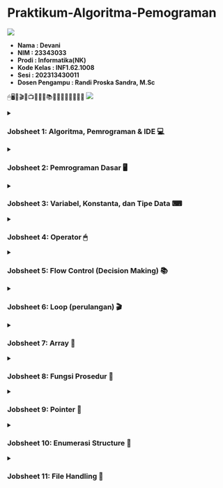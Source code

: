 # Praktikum-Algoritma-Pemograman

<img src="https://user-images.githubusercontent.com/73097560/115834477-dbab4500-a447-11eb-908a-139a6edaec5c.gif">

* __Nama : Devani__
* __NIM  : 23343033__
* __Prodi : Informatika(NK)__
* __Kode Kelas : INF1.62.1008__
* __Sesi  : 202313430011__
* __Dosen Pengampu : Randi Proska Sandra, M.Sc__

  
🖱🖥🎥🎬💾📺📜📓📖📚📂📘📗📙📒📔📃📄
<img src="https://user-images.githubusercontent.com/73097560/115834477-dbab4500-a447-11eb-908a-139a6edaec5c.gif">

</details>
<details><summary><h3>Jobsheet 1: Algoritma, Pemrograman & IDE 💻</h3></summary> 

* Algoritma	: Penyelesaian masalah dengan urutan langkah-langkah yang sistematis, logis, jelas, berurut. Algoritma adalah konsep dasar dalam ilmu komputer dan matematika yang sering digunakan bagaimana pemrosesan suatu data dilakukan. Karakteristik utama dari algoritma adalah adanya input untuk memasukkan data dan informasi yang akan di proses, output untuk menampilkan hasil dari pemrosesan input atau data, setiap langkah algoritma harus jelas, algoritma dirancang untuk menyelesaikan masalah secara efektif, dan algoritma harus berhenti ketika tujuan telah selesai dilakukan tidak boleh berjalan tanpa henti.

* Pemrograman	: Proses penulisan kode menjadi sebuah program. Pemrograman memerlukan bahasa pemrograman untuk memberikan instruksi-instruksi yang dapat di pahami oleh komputer. Pemogrman juga dapat diartikan sebagai tindakan penulisan, pengujian, perbaikan, dan pemeliharaan kode yang dipahami oleh komputer.

* Integrated Development Environment (IDE): merupakan software yang digunakan oleh programmer untuk membuat sebuah program komputer atau sebagai wadah pengembangan aplikasi. IDE mempunyai banyak fitur yangg mendukung proses pemrograman seperti DevC++, Microsoft Visual Studio, CodeBlocks, NetBeans, Edips, dll.

</details>
<details><summary><h3>Jobsheet 2: Pemrograman Dasar 🖥</h3></summary>
 <img src=https://github.com/devaanii/Praktikum-Algoritma-Pemograman/assets/151109495/ffb66063-67c2-45fd-8f43-8cd2de519eab" width="550"/>

Pada contoh diatas,
Di baris paling awal, terdapat kode #include. Kode ini digunakan untuk memasukkan file khusus untuk mengakses fitur tambahan pada bahasa C. Kode ini juga berfungsi untuk mengimpor fungsi yang akan didefiniskan pada header file. Pada file ini menggunakan stdio.h yang berarti file ini berisi deklarasi fungsi dasar yang dibutuhkan saat membuat program C seperti printf().

Selajutnya, perintah yang harus ada dan penting di dalam bahasa C adalah main(). Fungsi main adalah fungsi utama dalam program. Fungsi main merupakan fungsi pertama yang akan dijalankan ketika program di run. Terdapat 'int' di depan main() menyatakan bahwa tipe data yang nilai nya akan dikembalikan. Sehingga pada akhir fungsi main() harus diakhiri dengan return 0 yang berarti fungsi main akan mengembalikan nilai 0 setelah program selesai dijalankan. 

Setelah int main(), terdapat baris kode yang berisi komentar. Komentar ini akan diabaikan oleh kompiler. Jadi komentar tidak akan ditampilkan saat output program. Selanjutnya, Printf() merupakan fungsi untuk menampilkan output ke layar komputer ketika program dijalankan. Pada contoh diatas, printf("Hello World"); maka saat program dijalankan komputer akan menampilkan output Hello World.

</details>
<details><summary><h3>Jobsheet 3: Variabel, Konstanta, dan Tipe Data ⌨</h3></summary>
  
* Variabel & Tipe Data 
 <img src="https://github.com/devaanii/Praktikum-Algoritma-Pemograman/assets/151109495/258e2046-6e28-47ab-acc7-1a335176988b)" width="550"/>

Variabel adalah tempat atau penamaan untuk menyimpan suatu nilai. Sementara Tipe Data adalah jenis nilai yang akan kita simpan dalam variabel. Pada contoh diatas, kita dapat melihat bahwa terdapat variabel dan tipe data yaitu 
int => Tipe data integer
usia => Variabel

Tipe Data: 
Char => tipe data yang berisi 1 huruf atau karakter
Integer => tipe data yang berupa angka
Float => tipe data yang berupa bilangan pecahan
Double => tipe data yang mirip dengan float namun double punya ukuran penyimpanan yang lebih besar daripada float.

* Konstanta<Br>
  Merupakan sebuah nilai yang tetap dan nilanya juga tidak dapat diubah
  Terdapat 2 cara penulisan konstanta yaitu

  1. Menggunakan #define
     
     <img src="https://github.com/devaanii/Praktikum-Algoritma-Pemograman/assets/151109495/d4710606-c43a-40b6-8413-3a129626fb1d" width="550"/>

  2. Menggunakan const
     
     <img src="https://github.com/devaanii/Praktikum-Algoritma-Pemograman/assets/151109495/54443a92-0184-4af2-84a1-a48f8f4aebf4" width="550"/>

     
</details>
<details><summary><h3>Jobsheet 4: Operator 🖱</h3></summary>
  <img src="https://github.com/devaanii/Praktikum-Algoritma-Pemograman/assets/151109495/9495cd0d-ec2e-42ad-8eb1-0881de430c7f" width="550"/>

Terdapat 6 Operator yang dapat kita gunakan:
* Operator Aritmatika : Merupakan operator yang digunakan untuk operasi matematika (+, -, *, /, %)
* Operator Penugasan : operator untuk memberikan tugas pada variabel (=, +=, -=, *=, /=, %=, <<=, >>=, &=, |=, ^=)
* Operator Pembanding : operator yang membandingkan dua buah nilai. Operator ini juga disebut sebagai operator relasi. (>, <, ==, !=, >=, <=)
* Operator Logika : operator untuk logika matematika (&&, ||, !)
* Operator Bitwise : operator yang digunakan untuk operasi berdasarkan bit (biner) dari sebuah nilai (&, |, ^, ~, <<, >>)
* Operator Kondisional: bahasa pemrograman C digunakan untuk menyederhanakan konstruksi if-else dalam satu baris kode

</details>
<details><summary><h3>Jobsheet 5: Flow Control (Decision Making) 📚</h3></summary>

* Pernyataan if <br>

   <img src="https://github.com/devaanii/Praktikum-Algoritma-Pemograman/assets/151109495/9dbf7a00-316e-4270-8bd2-19359741e085" width="550"/><br> 
  Percabangan if merupakan percabangan yang hanya memiliki satu blok kondisi     pilihan ketika pilihan benar. Contoh: Jika total_belanja lebih besar dari 100000 maka tampilkan kalimat "Selamat, Anda mendapatkan hadiah!". jika tidak, maka tidak ada kalimat yang ditampilkan. <br>

* Pernyataan if else <br>

   <img src="https://github.com/devaanii/Praktikum-Algoritma-Pemograman/assets/151109495/dd420d64-37c1-4c37-9cbe-e0b335cef07f" width="550"/><br>
   Percabangan if else merupakan percabangan yang memiliki dua blok pilihan. blok pertama ketika kondisi benar dan blok kedua ketika kondisi salah. Contoh: Jika password yang dimasukkan benar maka akan ditampilkan kalimat "Selamat datang bos!". Jika password salah maka akan ditampilkan kalimat "Password salah, coba lagi!".

* Pernyataan if else if
  
<img src="https://github.com/devaanii/Praktikum-Algoritma-Pemograman/assets/151109495/791df624-c89a-4ebb-b5a1-fdf09a647fda)" width="550"/><br>
 Percabangan if else if merupakan percabangan ketika program memiliki kondisi yang lebih dari dua. Contoh: Jika nilai lebih atau sama dengan 90 maka akan ditampilkan 'A'. Jika tidak maka lanjut memeriksa kondisi kedua dan begitu seterusnya hingga kondisi yang di cari dapat ditemukan.

 * Switch Case
   
 <img src="https://github.com/devaanii/Praktikum-Algoritma-Pemograman/assets/151109495/5a76412c-6ef3-443f-a153-fdf7bd7326c7" width="550"/><br>
   Pada switch case kita dapat membuat blok kode/case sebanyak yang diinginkan pada blok switch. Tiap case ada value yang dapat diisi dengan nilai yang akan dibandingkan dengan variabel. setiap case harus diakhiri dengan break. Khusus default tidak pelu diakhiri dengan break. Break disini bertujuan agar program berhenti mengecek kondisi case selanjutnya ketika case sudah ditemukan.

* Percabangan Operator Ternary
  
 <img src="https://github.com/devaanii/Praktikum-Algoritma-Pemograman/assets/151109495/13916189-8f62-4ed6-921a-84cd816d1ae4" width="550"/><br>
  Pada percabangan Ternary kita mengisi bagian kondisi yaitu (jawaban == 7) ? yang nanti akan menyatakan apakah bernilai 'benar' atau 'salah'. Percabangan operator ternary merupakan bentuk lain dari percabangan if else.

* Percabangan Bersarang
  
  <img src="https://github.com/devaanii/Praktikum-Algoritma-Pemograman/assets/151109495/a8d97b43-7175-47a5-a702-d577cc57c5e7" width="550"/>
  <br>
  Percabangan bersarang merupakan percabangan yang memiliki cabang lagi di dalamnya. ini dapat disebut percabangan bersarang atau nested if. <br>


</details>
<details><summary><h3>Jobsheet 6: Loop (perulangan) 🎬 </h3></summary><br>
 
* Perulangan For<br>

  <img src="https://github.com/devaanii/Praktikum-Algoritma-Pemograman/assets/151109495/1e17ff28-ad89-4ddc-9e42-9c22a0f75717" width="550"/>

Perulangan for termasuk pada counted loop karena perulangannya dapat diketahui diulang berapa kali. Yang perlu diperhatikan adalah kondisi yang ada didalam kurung. Pada contoh: Perulangan akan dimulai dari 0 (i=0), perulangan dilakukan hingga i < 10 dan setiap perulangan nilai i akan bertambah 1 (i++). <br>

* Perulangan While
  
   <img src="https://github.com/devaanii/Praktikum-Algoritma-Pemograman/assets/151109495/6891e671-bd65-4cf7-8732-3995b4a1392c)" width="550"/>
   
Perulangan While termasuk pada uncounted loop yaitu tidak dapat diketahui perulangan dilakukan berapa kali. Perulangan while dapat menjadi counted loop dengan memberikan counter di dalamnya. Pada contoh : perulangan akan terjadi selama variabel ulangi bernilai 'y'. Jika variabel ulangi tidak bernilai 'y; maka perulangan akan berhenti.

* Perulangan Do While
  
  <img src="https://github.com/devaanii/Praktikum-Algoritma-Pemograman/assets/151109495/ef326a41-7767-4160-931d-72d1173d913d)" width="550"/>

Perulangan Do While akan melakukan perulangan 1 kali terlebih dahulu lalu mengecek kondisi yang ada dalam while. Perulangan ini memang hampir sama dengan perulangan while namun perulangan while mengecek kondisi di depan terlebih dahulu sebelum mengulang.

* Perulangan Bersarang (Nested Loop)
  
  <img src="https://github.com/devaanii/Praktikum-Algoritma-Pemograman/assets/151109495/c28ca0ec-b269-42a1-89ec-39d33a2f256e)" width="550"/>

Didalam blok perulangan, kita dapat membuat perulangan kembali. ini disebut nested loop atau perulangan bersarang. Pada contoh diatas, perulangan pertama mengggunakan variabel i sebagai counter sedangkan perulangan kedua menggunakan variabel j sebagai counter. 
  
</details>
<details><summary><h3>Jobsheet 7: Array 💾</h3></summary>
  
  * Pengertian Array<br>
  
  <img src="https://github.com/devaanii/Praktikum-Algoritma-Pemograman/assets/151109495/c243cd36-dd31-46c1-a68d-677e91e0b5a7)" width="550"/><br>
  
  Array adalah struktur data yang digunakan untuk menyimpan sekumpulan data ke dalam suatu tempat. Setiap data dalam array memiliki indeks agar dapat memudahkan proses mengakses data dan mengganti data. Cara menggunakan array hampir sama dengan membuat variabel namun array menggunakan kurung siku [] untuk menentukan panjang array yang akan digunakan.

* Array multidimensi 

  <img src="https://github.com/devaanii/Praktikum-Algoritma-Pemograman/assets/151109495/2eee7de2-2902-4703-b788-b7c707f97ad1)" width="550"/><br>

  Biasanya array multimensi ini digunakan untuk membuat matriks

* String
  String.h ialah library yang menyimpan fungsi yaang digunakan untuk menangani string atau substring.
  1. strcpy() : fungsi yang digunakan untuk menyalin string pada variabel 2 ke variabel 1
  2. strcat(): funngsi ini digunakan untuk menambahkan string dari belakang
  3. strlen() : fungsi ini digunakan untuk menghitung panjang string
  4. strcmp() : fungsi ini digunakan untuk membandingkan dua string 


</details>
<details><summary><h3>Jobsheet 8: Fungsi Prosedur 📙</h3></summary><br>
 
 * Fungsi 
  adalah sub program yang dapat digunakan kembali baik dalam program itu sendiri atau program yang lain. 
  
 <img src="https://github.com/devaanii/Praktikum-Algoritma-Pemograman/assets/151109495/080c86fd-c487-41da-beaf-c0160e6fc7ea)" width="550"/>

  Pada contoh diatas, fungsi say_hello() dapat dipanggil berulang kali pada fungsi main().

  * Fungsi dengan parameter
 
    <img src="https://github.com/devaanii/Praktikum-Algoritma-Pemograman/assets/151109495/f8da3873-31d3-47b1-8ce8-965a927f09e6)" width="550"/>

    Pada contoh diatas, name adalah parameter array dengan tipe char. Parameter ini hanya akan dikenali dalam fungsi. HAsil output akan menyesuaikan dengan nilai parameternya ke dalam fungsi.

  * Fungsi rekursif
    adalah fungsi yang memanggil dirinya sendiri. Fungsi Rekursif memanggil dirinya sendiri di dalam tubuh fungsi.

    <img src="https://github.com/devaanii/Praktikum-Algoritma-Pemograman/assets/151109495/0ea94f04-b7c3-441a-b464-c3611ba81141" width="550"/>

  * Variabel lokal dan Variabel global
    Variabel lokal adalah variabel yang hanya bisa diakses pada dalam fungsi itu sendiri sedangkan variabel global adalah variabel yang dapat diakses dari semua fungsi.

    <img src="https://github.com/devaanii/Praktikum-Algoritma-Pemograman/assets/151109495/2a5c4f15-9ee3-4772-b68f-14b853172be7" width="550"/>

  * Pass by value dan Pass by Reference
    merupakan cara untuk memberikan nilai pada parameter.
    Pass by value :

    <img src="https://github.com/devaanii/Praktikum-Algoritma-Pemograman/assets/151109495/b2d91e78-1b87-452c-98a4-024604c5b9cd" width="550"/>
    karena kita langsung memberikan nilai 4

    Pass by reference:

    <img src="https://github.com/devaanii/Praktikum-Algoritma-Pemograman/assets/151109495/294fd734-b36f-4024-b0aa-1f9f07c1105b" width="550"/>
    karena kita memberikan alamat memori

</details>
<details><summary><h3>Jobsheet 9: Pointer 📒</h3></summary>

* Pointer
  merupakan variabel yang berisi alamat memori dari variabel yang lain. pointer dapat mengakses data yang ada pada suatu alamat memori. Pointer menggunakan simbol * (asterik) didepan namanya kemudian diisi dengan alamat memori yang digunakan sebagai referensi.

  <img src="https://github.com/devaanii/Praktikum-Algoritma-Pemograman/assets/151109495/93a4f86e-9ea6-462d-a86c-ff85b0ff5cd9" width="550"/>

Berdasarkan contoh diatas, *pointer1 akan dapat mengakses data yang ada pada alamat memori 00001 sebagai referensinya. 

Alamat memori yang digunakan sebagai referensi pada pointer akan sama dengan alamat memori dari variabel yang dipakai sebagai referensi. Jika ingin melihat alamat memori dari pointer maka gunakan simbol &.

Pointer diciptakan untuk menghemat memori dalam komputer. Sebab pada zaman dahulu, memori komputer sangat terbatas. untuk mengelola struktur data kompleks sering memakan banyak data memori. Oleh sebab itu, pointer diciptakan agar memudahkan membuat struktur data dan menghemat memori.
  
</details>
<details><summary><h3>Jobsheet 10: Enumerasi Structure 📔</h3></summary>

 * Enumerasi
   merupakan tipe data yang berisi sekumpulan konstanta. Enum termasuk dalam tipe data bentukan karena tipe data yang di buat sendiri. Kita membutuhkan enum untuk memberikan efisiensi dan fleksibilitas dalam penggunaan memori. Variabel enum hanya akan mengambil satu nilai dari knstanta yang ada

   <img src="https://github.com/devaanii/Praktikum-Algoritma-Pemograman/assets/151109495/b54e5c1f-df61-4cf4-8a5d-169037779a22" width="550"/>

 * Structure 
   merupakan kumpulan dari beberapa variabel dengan beragam tipe data yang disatukan dalam satu variabel.

    <img src="https://github.com/devaanii/Praktikum-Algoritma-Pemograman/assets/151109495/479fc3c8-b18d-49f1-81a2-9432f0faa9ea" width="550"/>.

 * Typedef pada struct
   Typedef adalah kata kunci untuk mendefinisikan tipe data baru. Kita dapat menggunakan kata kunci ini di depan struct untuk menyatakannya sebagai tipe data baru.

   <img src="https://github.com/devaanii/Praktikum-Algoritma-Pemograman/assets/151109495/c98f15f7-b791-4ba4-a34b-406996efc3f6" width="550"/>

 * Struct Bersarang
   Struct bersarang yaitu adanya struct dalam struct.

<img src="https://github.com/devaanii/Praktikum-Algoritma-Pemograman/assets/151109495/cf08bc58-0892-4ae2-a6d3-249e288c5ffc" width="550"/>

</details>
<details><summary><h3>Jobsheet 11: File Handling 📂</h3></summary>
 
 * Membaca file 
 
File Handling diperlukan untuk media menyimpan data sehingga ketika program ditutup data yang telah didapat dari program dapat tersimpan di dalam file. File teks biasanya dibuat dengan teks editor, contohnya seperti: file txt, file csv, 
file html, dll. File teks mudah dibaca dan ditulis.
Sedangkan file binary adalah file yang tersimpan dalam bentuk biner (0 & 1). 
Contohnya seperti: File exe dan file bin. File binary sulit dibaca, namun dapat 
menyimpan data lebih banyak dan aman.

* fopen() : akan membuka file sesuai dengan mode yang kita berikan. Mode r artinya read atau baca saja, dll.

  <img src="https://github.com/devaanii/Praktikum-Algoritma-Pemograman/assets/151109495/080b134d-bc08-47cc-b0c3-f61eef76a80d" width="550"/>

 * Menulis dalam File
   fputs() merupakan fungsi yang akan menulis teks ke dalam file yang sedang dibuka.

    <img src="https://github.com/devaanii/Praktikum-Algoritma-Pemograman/assets/151109495/c781393e-7843-4f35-ad49-ecf1082e0678" width="550"/>


